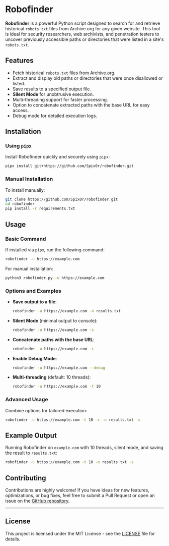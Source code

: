# Robofinder

**Robofinder** is a powerful Python script designed to search for and retrieve historical `robots.txt` files from Archive.org for any given website. This tool is ideal for security researchers, web archivists, and penetration testers to uncover previously accessible paths or directories that were listed in a site's `robots.txt`.

## Features
- Fetch historical `robots.txt` files from Archive.org.
- Extract and display old paths or directories that were once disallowed or listed.
- Save results to a specified output file.
- **Silent Mode** for unobtrusive execution.
- Multi-threading support for faster processing.
- Option to concatenate extracted paths with the base URL for easy access.
- Debug mode for detailed execution logs.

## Installation

### Using `pipx`
Install Robofinder quickly and securely using `pipx`:
```bash
pipx install git+https://github.com/Spix0r/robofinder.git
```

### Manual Installation
To install manually:
```bash
git clone https://github.com/Spix0r/robofinder.git
cd robofinder
pip install -r requirements.txt
```

## Usage

### Basic Command
If installed via `pipx`, run the following command:
```bash
robofinder -u https://example.com
```

For manual installation:
```bash
python3 robofinder.py -u https://example.com
```

### Options and Examples

- **Save output to a file**:
  ```bash
  robofinder -u https://example.com -o results.txt
  ```

- **Silent Mode** (minimal output to console):
  ```bash
  robofinder -u https://example.com -s
  ```

- **Concatenate paths with the base URL**:
  ```bash
  robofinder -u https://example.com -c
  ```

- **Enable Debug Mode**:
  ```bash
  robofinder -u https://example.com --debug
  ```

- **Multi-threading** (default: 10 threads):
  ```bash
  robofinder -u https://example.com -t 10
  ```

### Advanced Usage
Combine options for tailored execution:
```bash
robofinder -u https://example.com -t 10 -c -o results.txt -s
```

## Example Output

Running Robofinder on `example.com` with 10 threads, silent mode, and saving the result to `results.txt`:
```bash
robofinder -u https://example.com -t 10 -o results.txt -s
```

## Contributing

Contributions are highly welcome! If you have ideas for new features, optimizations, or bug fixes, feel free to submit a Pull Request or open an issue on the [GitHub repository](https://github.com/Spix0r/robofinder).

---

## License

This project is licensed under the MIT License - see the [LICENSE](LICENSE) file for details.
```
